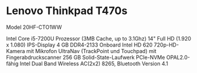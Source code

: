 # Lenovo Thinkpad T470s

Model 20HF-CTO1WW

Intel Core i5-7200U Prozessor (3MB Cache, up to 3.1Ghz)
14" Full HD (1.920 x 1.080) IPS-Display
4 GB DDR4-2133 Onboard
Intel HD 620
720p-HD-Kamera mit Mikrofon
UltraNav (TrackPoint und Touchpad) mit Fingerabdruckscanner
256 GB Solid-State-Laufwerk PCIe-NVMe OPAL2.0-fähig
Intel Dual Band Wireless AC(2x2) 8265, Bluetooth Version 4.1
